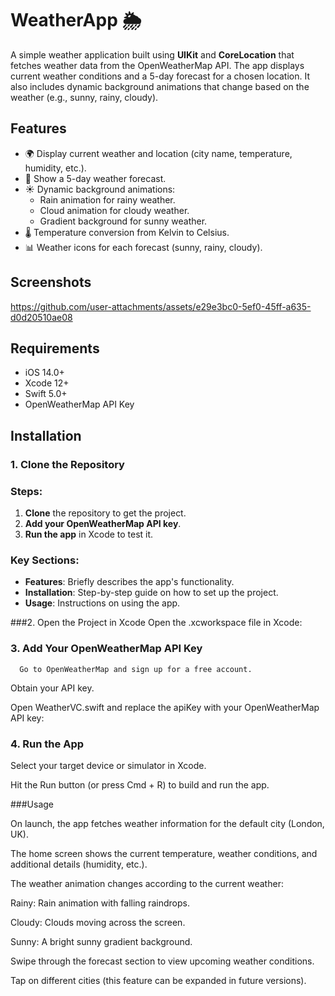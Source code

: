 # WeatherApp 🌦️

A simple weather application built using **UIKit** and **CoreLocation** that fetches weather data from the OpenWeatherMap API. The app displays current weather conditions and a 5-day forecast for a chosen location. It also includes dynamic background animations that change based on the weather (e.g., sunny, rainy, cloudy).

## Features

- 🌍 Display current weather and location (city name, temperature, humidity, etc.).
- 🔮 Show a 5-day weather forecast.
- ☀️ Dynamic background animations:
  - Rain animation for rainy weather.
  - Cloud animation for cloudy weather.
  - Gradient background for sunny weather.
- 🌡️ Temperature conversion from Kelvin to Celsius.
- 📊 Weather icons for each forecast (sunny, rainy, cloudy).

## Screenshots
https://github.com/user-attachments/assets/e29e3bc0-5ef0-45ff-a635-d0d20510ae08

## Requirements

- iOS 14.0+
- Xcode 12+
- Swift 5.0+
- OpenWeatherMap API Key

## Installation

### 1. Clone the Repository


### Steps:
1. **Clone** the repository to get the project.
2. **Add your OpenWeatherMap API key**.
3. **Run the app** in Xcode to test it.

### Key Sections:
- **Features**: Briefly describes the app's functionality.
- **Installation**: Step-by-step guide on how to set up the project.
- **Usage**: Instructions on using the app.

###2. Open the Project in Xcode
      Open the .xcworkspace file in Xcode:
### 3. Add Your OpenWeatherMap API Key
      Go to OpenWeatherMap and sign up for a free account.

Obtain your API key.

Open WeatherVC.swift and replace the apiKey with your OpenWeatherMap API key:

### 4. Run the App
Select your target device or simulator in Xcode.

Hit the Run button (or press Cmd + R) to build and run the app.

###Usage

On launch, the app fetches weather information for the default city (London, UK).

The home screen shows the current temperature, weather conditions, and additional details (humidity, etc.).

The weather animation changes according to the current weather:

Rainy: Rain animation with falling raindrops.

Cloudy: Clouds moving across the screen.

Sunny: A bright sunny gradient background.

Swipe through the forecast section to view upcoming weather conditions.

Tap on different cities (this feature can be expanded in future versions).

